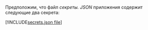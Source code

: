 Предположим, что файл *секреты. JSON* приложения содержит следующие два секрета:

[!INCLUDE[secrets.json file](secrets-json-file.md)]
